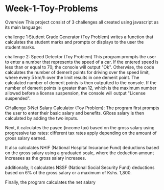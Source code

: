 # Week-1-Toy-Problems


Overview This project consist of 3 challenges all created using javascript as its main language: 

challenge 1:Student Grade Generator (Toy Problem) writes a function that calculates the student marks and prompts or displays to the user the student marks.

challenge 2: Speed Detector (Toy Problem) This program prompts the user to enter a number that represents the speed of a car. If the entered speed is less than or equal to 70, the console will output "Ok". Otherwise, the code calculates the number of demerit points for driving over the speed limit, where every 5 km/h over the limit results in one demerit point. The calculated number of demerit points is then outputted to the console. If the number of demerit points is greater than 12, which is the maximum number allowed before a license suspension, the console will output "License suspended".

CHallenge 3:Net Salary Calculator (Toy Problem): The program first prompts the user to enter their basic salary and benefits.  GRoss salary  is then calculated by adding the two inputs.

Next, it calculates the payee (income tax) based on the gross salary using progressive tax rates: different tax rates apply depending on the amount of gross salary earned.

It also calculates NHIF (National Hospital Insurance Fund) deductions based on the gross salary using a graduated scale, where the deduction amount increases as the gross salary increases.

additionally, it calculates NSSF (National Social Security Fund) deductions based on 6% of the gross salary or a maximum of Kshs. 1,800.

Finally, the program calculates the net salary